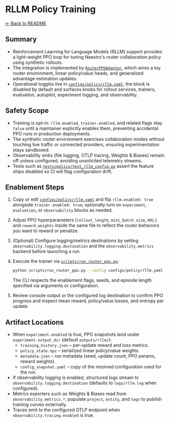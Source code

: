 # RLLM Policy Training

[← Back to README](../../README.md)

## Summary

- Reinforcement Learning for Language Models (RLLM) support provides a light-weight PPO loop for tuning Naestro's router collaboration policy using synthetic rollouts.
- The integration is implemented by [`RouterPPOAdapter`](../../integrations/policy/rllm_ppo_adapter.py), which wires a toy router environment, linear policy/value heads, and generalized advantage estimation updates.
- Operational toggles live in [`configs/policy/rllm.yaml`](../../configs/policy/rllm.yaml); the block is disabled by default and surfaces knobs for rollout services, trainers, evaluation, autopilot, experiment logging, and observability.

## Safety Scope

- Training is opt-in: `rllm.enabled`, `trainer.enabled`, and related flags stay `false` until a maintainer explicitly enables them, preventing accidental PPO runs in production deployments.
- The synthetic router environment exercises collaboration modes without touching live traffic or connected providers, ensuring experimentation stays sandboxed.
- Observability sinks (file logging, OTLP tracing, Weights & Biases) remain off unless configured, avoiding unsolicited telemetry streams.
- Tests such as [`tests/policy/test_rllm_config.py`](../../tests/policy/test_rllm_config.py) assert the feature ships disabled so CI will flag configuration drift.

## Enablement Steps

1. Copy or edit [`configs/policy/rllm.yaml`](../../configs/policy/rllm.yaml) and flip `rllm.enabled: true` alongside `trainer.enabled: true`; optionally turn on `experiment`, `evaluation`, or `observability` blocks as needed.
2. Adjust PPO hyperparameters (`rollout_length`, `mini_batch_size`, etc.) and `reward_weights` inside the same file to reflect the router behaviors you want to reward or penalize.
3. (Optional) Configure logging/metrics destinations by setting `observability.logging.destination` and the `observability.metrics` backend before launching a run.
4. Execute the trainer via [`scripts/run_router_ppo.py`](../../scripts/run_router_ppo.py):

   ```bash
   python scripts/run_router_ppo.py --config configs/policy/rllm.yaml --updates 8 --seed 42
   ```

   The CLI respects the enablement flags, seeds, and episode length specified via arguments or configuration.
5. Review console output or the configured log destination to confirm PPO progress and inspect mean reward, policy/value losses, and entropy per update.

## Artifact Locations

- When `experiment.enabled` is true, PPO snapshots land under `experiment.output_dir` (default `outputs/rllm/`):
  - `training_history.json` – per-update reward and loss metrics.
  - `policy_state.npz` – serialized linear policy/value weights.
  - `metadata.json` – run metadata (seed, update count, PPO params, reward weights).
  - `config_snapshot.yaml` – copy of the resolved configuration used for the run.
- If observability logging is enabled, structured logs stream to `observability.logging.destination` (defaults to `logs/rllm.log` when configured).
- Metrics exporters such as Weights & Biases read from `observability.metrics.*`; populate `project`, `entity`, and `tags` to publish training curves externally.
- Traces emit to the configured OTLP endpoint when `observability.tracing.enabled` is true.
